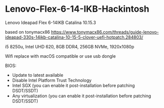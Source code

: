 # Lenovo-Flex-6-14-IKB-Hackintosh
Lenovo Ideapad Flex 6-14IKB Catalina 10.15.3

based on tonymacx86 https://www.tonymacx86.com/threads/guide-lenovo-ideapad-330s-14ikb-catalina-10-15-5-clover-uefi-hotpatch.284803/

i5 8250u, Intel UHD 620, 8GB DDR4, 256GB NVMe, 1920x1080p

Wifi replace with macOS compatible or use usb dongle

BIOS:

- Update to latest available
- Disable Intel Platform Trust Technology
- Intel SGX (you can enable it post-installation before patching DSDT/SSDT)
- Any virtualization (you can enable it post-installation before patching DSDT/SSDT)
